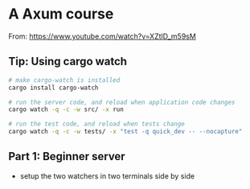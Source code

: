 # A Axum course

From: https://www.youtube.com/watch?v=XZtlD_m59sM


## Tip: Using cargo watch

```bash
# make cargo-watch is installed
cargo install cargo-watch

# run the server code, and reload when application code changes
cargo watch -q -c -w src/ -x run

# run the test code, and reload when tests change
cargo watch -q -c -w tests/ -x "test -q quick_dev -- --nocapture"
```

## Part 1: Beginner server

- setup the two watchers in two terminals side by side
